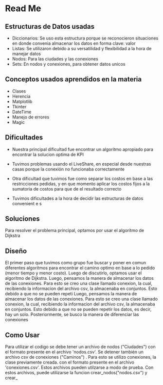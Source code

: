 # Read Me
## Estructuras de Datos usadas

* Diccionarios: Se uso esta estructura porque se reconocieron situaciones en donde convenia almacenar los datos en forma clave: valor
* Listas: Se utilizaron debido a su versatilidad y flexibilidad a la hora de manejar datos
* Nodos: Para las ciudades y las conexiones
* Sets: En nodos y conexiones, para obtener datos unicos

## Conceptos usados aprendidos en la materia
* Clases
* Herencia
* Matplotlib
* Tkinter
* DateTime
* Manejo de errores
* Magic 


## Dificultades 
* Nuestra principal dificultad fue encontrar un algoritmo apropiado para encontrar la solucion optima de KPI

* Tuvimos problemas usando el LiveShare, en especial desde nuestras casas porque la conexión no funcionaba correctamente

* Otra dificultad que tuvimos fue como separar los costos en base a las restricciones pedidas, y en que momento aplicar los costos fijos a la sumatoria de costos para que de el resultado correcto

* Tuvimos dificultades a la hora de decidir las estructuras de datos convenient e s



## Soluciones
Para resolver el problema principal, optamos por usar el algoritmo de Dijkstra 

## Diseño
El primer paso que tuvimos como grupo fue buscar y poner en comun diferentes algoritmos para encontrar el camino  optimo en base a lo pedido (menor tiempo y menor costo). Luego de discutirlo, optamos usar el algoritmo de Dijkstra. 
Luego, pensamos la manera de almacenar los datos de las conexiones. Para esto se creo una clase llamado conexion, la cual, recibiendo la informacion del archivo csv, la almacenaba en conjuntos. Esto debido a que no se pueden repeti
Luego, pensamos la manera de almacenar los datos de las conexiones. Para esto se creo una clase llamado conexion, la cual, recibiendo la informacion del archivo csv, la almacenaba en conjuntos. Esto debido a que no se pueden repetir los datos, es decir, hay un solo.
Posteriormente, se busco la manera de diferenciar las conexiones 

## Como Usar
Para utilizar el codigo se debe tener un archivo de nodos ("Ciudades") con el formato presente en el archivo 'nodos.csv'. Se detener también un archivo csv de conexiones ("Caminos") . Para esto se utilizo conexiones, la clase previamente creada.
con el formato presente en el archivo 'conexiones.csv'. Estos archivos pueden utilzarse a modo de prueba. Con estos archivos, puede utilizarse la funcion crear_nodos("nodos.csv") y crear_